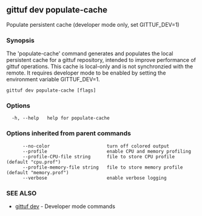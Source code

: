 ## gittuf dev populate-cache

Populate persistent cache (developer mode only, set GITTUF_DEV=1)

### Synopsis

The 'populate-cache' command generates and populates the local persistent cache for a gittuf repository, intended to improve performance of gittuf operations. This cache is local-only and is not synchronzied with the remote. It requires developer mode to be enabled by setting the environment variable GITTUF_DEV=1.

```
gittuf dev populate-cache [flags]
```

### Options

```
  -h, --help   help for populate-cache
```

### Options inherited from parent commands

```
      --no-color                     turn off colored output
      --profile                      enable CPU and memory profiling
      --profile-CPU-file string      file to store CPU profile (default "cpu.prof")
      --profile-memory-file string   file to store memory profile (default "memory.prof")
      --verbose                      enable verbose logging
```

### SEE ALSO

* [gittuf dev](gittuf_dev.md)	 - Developer mode commands

